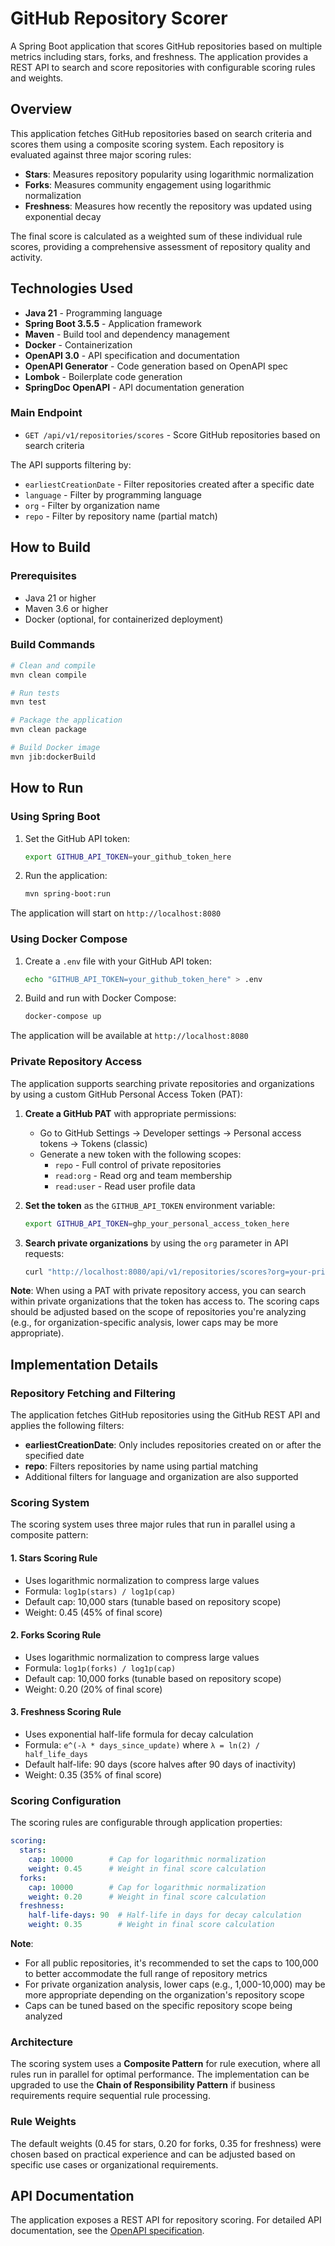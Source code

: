 # GitHub Repository Scorer

A Spring Boot application that scores GitHub repositories based on multiple metrics including stars, forks, and
freshness. The application provides a REST API to search and score repositories with configurable scoring rules and
weights.

## Overview

This application fetches GitHub repositories based on search criteria and scores them using a composite scoring system.
Each repository is evaluated against three major scoring rules:

- **Stars**: Measures repository popularity using logarithmic normalization
- **Forks**: Measures community engagement using logarithmic normalization
- **Freshness**: Measures how recently the repository was updated using exponential decay

The final score is calculated as a weighted sum of these individual rule scores, providing a comprehensive assessment of
repository quality and activity.

## Technologies Used

- **Java 21** - Programming language
- **Spring Boot 3.5.5** - Application framework
- **Maven** - Build tool and dependency management
- **Docker** - Containerization
- **OpenAPI 3.0** - API specification and documentation
- **OpenAPI Generator** - Code generation based on OpenAPI spec
- **Lombok** - Boilerplate code generation
- **SpringDoc OpenAPI** - API documentation generation

### Main Endpoint

- `GET /api/v1/repositories/scores` - Score GitHub repositories based on search criteria

The API supports filtering by:

- `earliestCreationDate` - Filter repositories created after a specific date
- `language` - Filter by programming language
- `org` - Filter by organization name
- `repo` - Filter by repository name (partial match)

## How to Build

### Prerequisites

- Java 21 or higher
- Maven 3.6 or higher
- Docker (optional, for containerized deployment)

### Build Commands

```bash
# Clean and compile
mvn clean compile

# Run tests
mvn test

# Package the application
mvn clean package

# Build Docker image
mvn jib:dockerBuild
```

## How to Run

### Using Spring Boot

1. Set the GitHub API token:
   ```bash
   export GITHUB_API_TOKEN=your_github_token_here
   ```

2. Run the application:
   ```bash
   mvn spring-boot:run
   ```

The application will start on `http://localhost:8080`

### Using Docker Compose

1. Create a `.env` file with your GitHub API token:
   ```bash
   echo "GITHUB_API_TOKEN=your_github_token_here" > .env
   ```

2. Build and run with Docker Compose:
   ```bash
   docker-compose up
   ```

The application will be available at `http://localhost:8080`

### Private Repository Access

The application supports searching private repositories and organizations by using a custom GitHub Personal Access
Token (PAT):

1. **Create a GitHub PAT** with appropriate permissions:
    - Go to GitHub Settings → Developer settings → Personal access tokens → Tokens (classic)
    - Generate a new token with the following scopes:
        - `repo` - Full control of private repositories
        - `read:org` - Read org and team membership
        - `read:user` - Read user profile data

2. **Set the token** as the `GITHUB_API_TOKEN` environment variable:
   ```bash
   export GITHUB_API_TOKEN=ghp_your_personal_access_token_here
   ```

3. **Search private organizations** by using the `org` parameter in API requests:
   ```bash
   curl "http://localhost:8080/api/v1/repositories/scores?org=your-private-org"
   ```

**Note**: When using a PAT with private repository access, you can search within private organizations that the token
has access to. The scoring caps should be adjusted based on the scope of repositories you're analyzing (e.g., for
organization-specific analysis, lower caps may be more appropriate).

## Implementation Details

### Repository Fetching and Filtering

The application fetches GitHub repositories using the GitHub REST API and applies the following filters:

- **earliestCreationDate**: Only includes repositories created on or after the specified date
- **repo**: Filters repositories by name using partial matching
- Additional filters for language and organization are also supported

### Scoring System

The scoring system uses three major rules that run in parallel using a composite pattern:

#### 1. Stars Scoring Rule

- Uses logarithmic normalization to compress large values
- Formula: `log1p(stars) / log1p(cap)`
- Default cap: 10,000 stars (tunable based on repository scope)
- Weight: 0.45 (45% of final score)

#### 2. Forks Scoring Rule

- Uses logarithmic normalization to compress large values
- Formula: `log1p(forks) / log1p(cap)`
- Default cap: 10,000 forks (tunable based on repository scope)
- Weight: 0.20 (20% of final score)

#### 3. Freshness Scoring Rule

- Uses exponential half-life formula for decay calculation
- Formula: `e^(-λ * days_since_update)` where `λ = ln(2) / half_life_days`
- Default half-life: 90 days (score halves after 90 days of inactivity)
- Weight: 0.35 (35% of final score)

### Scoring Configuration

The scoring rules are configurable through application properties:

```yaml
scoring:
  stars:
    cap: 10000        # Cap for logarithmic normalization
    weight: 0.45      # Weight in final score calculation
  forks:
    cap: 10000        # Cap for logarithmic normalization  
    weight: 0.20      # Weight in final score calculation
  freshness:
    half-life-days: 90  # Half-life in days for decay calculation
    weight: 0.35        # Weight in final score calculation
```

**Note**:

- For all public repositories, it's recommended to set the caps to 100,000 to better accommodate the full range of
  repository metrics
- For private organization analysis, lower caps (e.g., 1,000-10,000) may be more appropriate depending on the
  organization's repository scope
- Caps can be tuned based on the specific repository scope being analyzed

### Architecture

The scoring system uses a **Composite Pattern** for rule execution, where all rules run in parallel for optimal
performance. The implementation can be upgraded to use the **Chain of Responsibility Pattern** if business requirements
require sequential rule processing.

### Rule Weights

The default weights (0.45 for stars, 0.20 for forks, 0.35 for freshness) were chosen based on practical experience and
can be adjusted based on specific use cases or organizational requirements.

## API Documentation

The application exposes a REST API for repository scoring. For detailed API documentation, see
the [OpenAPI specification](github-repo-scorer.openapi.yaml).